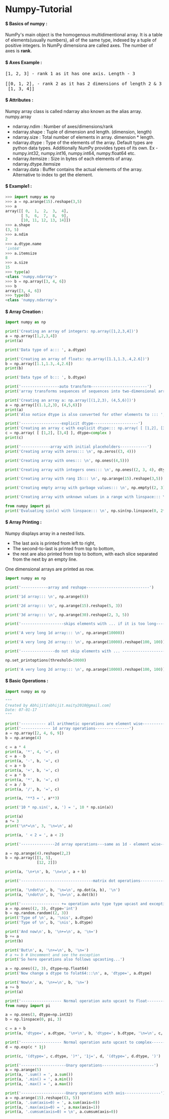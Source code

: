 # Numpy-Tutorial

#### $ Basics of numpy :
  NumPy's main object is the homogenous multidimentional array. It is a table of elements(usually numbers), all of the same type, indexed by a tuple of positive integers. In NumPy dimensiona are called axes. The number of axes is <b>rank</b>.

#### $ Axes Example :
<pre>
[1, 2, 3] - rank 1 as it has one axis. Length - 3

[[0, 1, 2], - rank 2 as it has 2 dimensions of length 2 & 3
 [1, 3, 4]]
</pre>

#### $ Attributes :
Numpy array class is called ndarray also known as the alias array. numpy.array

* ndarray.ndim : Number of axes/dimensions/rank
* ndarray.shape : Tuple of dimension and length. (dimension, length)
* ndarray.size : Total number of elements in array. dimension * length.
* ndarray.dtype : Type of the elements of the array. Default types are python data types. Additionally NumPy provides types of its own. Ex - numpy.int32, numpy.int16, numpy.int64, numpy.float64 etc.
* ndarray.itemsize : Size in bytes of each elements of array. ndarray.dtype.itemsize
* ndarray.data : Buffer contains the actual elements of the array. Alternative to index to get the element.

#### $ Example1 :
```python
>>> import numpy as np
>>> a = np.arange(15).reshape(3,5)
>>> a
array([[ 0,  1,  2,  3,  4],
       [ 5,  6,  7,  8,  9],
       [10, 11, 12, 13, 14]])
>>> a.shape
(3, 5)
>>> a.ndim
2
>>> a.dtype.name
'int64'
>>> a.itemsize
8
>>> a.size
15
>>> type(a)
<class 'numpy.ndarray'>
>>> b = np.array([3, 4, 6])
>>> b
array([3, 4, 6])
>>> type(b)
<class 'numpy.ndarray'>
```

#### $ Array Creation :
```python
import numpy as np

print('Creating an array of integers: np.array([1,2,3,4])')
a = np.array([1,2,3,4])
print(a)

print('Data type of a::: ', a.dtype)

print('Creating an array of floats: np.array([1.1,1.3,.4,2.6])')
b = np.array([1.1,1.3,.4,2.6])
print(b)

print('Data type of b::: ', b.dtype)

print('-----------------auto transform-------------------------')
print('array transforms sequences of sequences into two-dimensional arrays')

print('Creating an array a: np.array([(1,2,3), (4,5,6)])')
a = np.array([(1.1,2,3), (4,5,6)])
print(a)
print('Also notice dtype is also converted for other elements to ::: ', a.dtype.name)

print('------------------explicit dtype--------------------')
print('Creating an array c with explicit dtype::: np.array( [ [1,2], [3,4] ], dtype=complex )')
c = np.array( [ [1,2], [3,4] ], dtype=complex )
print(c)

print('-------------array with initial placeholders------------')
print('Creating array with zeros::: \n', np.zeros((3, 4)))

print('Creating array with ones::: \n', np.ones((4,5)))

print('Creating array with integers ones::: \n', np.ones((2, 3, 4), dtype=np.int16) )

print('Creating array with rang 15::: \n', np.arange(15).reshape(3,5))

print('Creating empty array with garbage values::: \n', np.empty((2, 3)))

print('Creating array with unknown values in a range with linspace::: \n', np.linspace(0, 2, 9))

from numpy import pi
print('Evaluating sin(x) with linspace::: \n', np.sin(np.linspace(0, 2*pi, 100)))
```

#### $ Array Printing : 

Numpy displays array in a nested lists.

* The last axis is printed from left to right,
* The second-to-last is printed from top to bottom,
* the rest are also printed from top to bottom, with each slice separated from the next by an empty line.

One dimensional arrays are printed as row.

```python
import numpy as np

print('------------array and reshape----------------------------')

print('1d array::: \n', np.arange(6))

print('2d array::: \n', np.arange(15).reshape(5, 3))

print('3d array::: \n', np.arange(30).reshape(2, 3, 5))

print('-------------------skips elements with ... if it is too long--------------------\n')

print('A very long 1d array::: \n', np.arange(10000))

print('A very long 2d array::: \n', np.arange(10000).reshape(100, 100))

print('---------------do not skip elements with ... -----------------------')

np.set_printoptions(threshold=10000)

print('A very long 2d array::: \n', np.arange(10000).reshape(100, 100))
```

#### $ Basic Operations : 
```python
import numpy as np

"""
Created by Abhijit[abhijit.maity2010@gmail.com]
Date: 07-01-17
"""

print('----------- all arithmetic operations are element wise-------------')
print('------------- 1d array operations---------------')
a = np.array([2, 4, 6, 9])
b = np.arange(4)

c = a * 4
print(a, '*', 4, '=', c)
c = a - b
print(a, '-', b, '=', c)
c = a + b
print(a, '+', b, '=', c)
c = a * b
print(a, '*', b, '=', c)
c = a / b
print(a, '/', b, '=', c)

print(a, '**3 = ', a**3)

print('10 * np.sin(', a, ') = ', 10 * np.sin(a))

print(a)
a *= 3
print('\n*=\n', 3, '\n=\n', a)

print(a, ' < 2 = ', a < 2)

print('---------------2d array operations---same as 1d - element wise-----------')

a = np.arange(4).reshape(2,2)
b = np.array([[1, 5],
              [12, 2]])

print(a, '\n+\n', b, '\n=\n', a + b)

print('--------------------------------matrix dot operations----------------------------------')

print(a, '\ndot\n', b, '\n=\n', np.dot(a, b), '\n')
print(a, '\ndot\n', b, '\n=\n', a.dot(b))

print('----------------- += operation auto type type upcast and exception ---------------------')
a = np.ones((2, 3), dtype='int')
b = np.random.random((2, 3))
print('Type of \n', a, '\nis', a.dtype)
print('Type of \n', b, '\nis', b.dtype)

print('And now\n', b, '\n+=\n', a, '\n=')
b += a
print(b)

print('But\n', a, '\n+=\n', b, '\n=')
# a += b # Uncomment and see the exception
print('So here operations also follows upcasting...')

a = np.ones((2, 3), dtype=np.float64)
print('Now change a dtype to folat64:::\n', a, 'dtype=', a.dtype)

print('Now\n', a, '\n+=\n', b, '\n=')
a += b
print(a)

print('------------------ Normal operation auto upcast to float--------------------')
from numpy import pi

a = np.ones(3, dtype=np.int32)
b = np.linspace(0, pi, 3)

c = a + b
print(a, 'dtype=', a.dtype, '\n+\n', b, 'dtype=', b.dtype, '\n=\n', c, 'dtype=', c.dtype)

print('------------------ Normal operation auto upcast to complex--------------------')
d = np.exp(c * 1j)

print(c, '(dtype=', c.dtype, ')*', '1j=', d, '(dtype=', d.dtype, ')')

print('--------------------Unary operations-----------------------')
a = np.arange(5)
print(a, '.sum() = ', a.sum())
print(a, '.min() = ', a.min())
print(a, '.max() = ', a.max())

print('--------------------Unary operations with axis----------------')
a = np.arange(15).reshape((3, 5))
print(a, '.sum(axis=0) = ', a.sum(axis=0))
print(a, '.max(axis=0) = ', a.max(axis=1))
print(a, '.cumsum(axis=0) = \n', a.cumsum(axis=0))
```